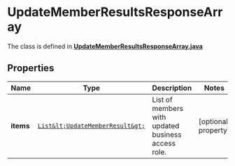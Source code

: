 

# UpdateMemberResultsResponseArray

The class is defined in **[UpdateMemberResultsResponseArray.java](../../src/main/java/org/openapitools/model/UpdateMemberResultsResponseArray.java)**

## Properties

Name | Type | Description | Notes
------------ | ------------- | ------------- | -------------
**items** | [`List&lt;UpdateMemberResult&gt;`](UpdateMemberResult.md) | List of members with updated business access role. |  [optional property]




